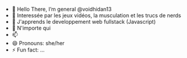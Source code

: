 - 👋 Hello There, I’m general @voidhidan13
- 👀 Interessée par les jeux vidéos, la musculation et les trucs de nerds 
- 🌱 J'apprends le developpement web fullstack (Javascript)
- 💞️ N'importe qui
- 📫 
- 😄 Pronouns: she/her
- ⚡ Fun fact: ...

<!---
voidhidan13/voidhidan13 is a ✨ special ✨ repository because its `README.md` (this file) appears on your GitHub profile.
You can click the Preview link to take a look at your changes.
--->
